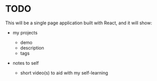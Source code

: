 # TODO

This will be a single page application built with React, and it will show:

 - my projects
   - demo
   - description
   - tags
   
 - notes to self
   - short video(s) to aid with my self-learning
